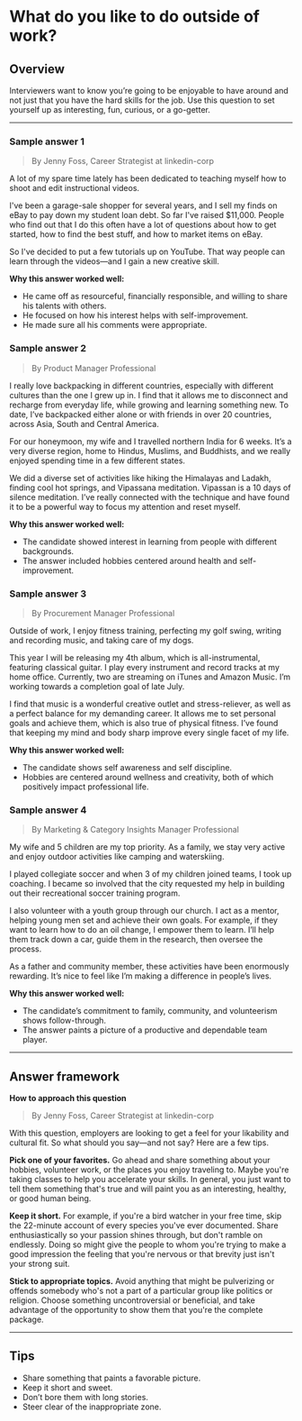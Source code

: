 # What do you like to do outside of work?

## Overview
Interviewers want to know you’re going to be enjoyable to have around and not just that you have the hard skills for the job. Use this question to set yourself up as interesting, fun, curious, or a go-getter.

---

### Sample answer 1
> By Jenny Foss, Career Strategist at linkedin-corp

A lot of my spare time lately has been dedicated to teaching myself how to shoot and edit instructional videos.

I've been a garage-sale shopper for several years, and I sell my finds on eBay to pay down my student loan debt. So far I've raised $11,000. People who find out that I do this often have a lot of questions about how to get started, how to find the best stuff, and how to market items on eBay.

So I've decided to put a few tutorials up on YouTube. That way people can learn through the videos—and I gain a new creative skill.

**Why this answer worked well:**

* He came off as resourceful, financially responsible, and willing to share his talents with others.
* He focused on how his interest helps with self-improvement.
* He made sure all his comments were appropriate.

### Sample answer 2
> By Product Manager Professional

I really love backpacking in different countries, especially with different cultures than the one I grew up in. I find that it allows me to disconnect and recharge from everyday life, while growing and learning something new. To date, I’ve backpacked either alone or with friends in over 20 countries, across Asia, South and Central America.

For our honeymoon, my wife and I travelled northern India for 6 weeks. It’s a very diverse region, home to Hindus, Muslims, and Buddhists, and we really enjoyed spending time in a few different states.

We did a diverse set of activities like hiking the Himalayas and Ladakh, finding cool hot springs, and Vipassana meditation. Vipassan is a 10 days of silence meditation. I’ve really connected with the technique and have found it to be a powerful way to focus my attention and reset myself.

**Why this answer worked well:**

* The candidate showed interest in learning from people with different backgrounds.
* The answer included hobbies centered around health and self-improvement.

### Sample answer 3
> By Procurement Manager Professional

Outside of work, I enjoy fitness training, perfecting my golf swing, writing and recording music, and taking care of my dogs.

This year I will be releasing my 4th album, which is all-instrumental, featuring classical guitar. I play every instrument and record tracks at my home office. Currently, two are streaming on iTunes and Amazon Music. I’m working towards a completion goal of late July.

I find that music is a wonderful creative outlet and stress-reliever, as well as a perfect balance for my demanding career. It allows me to set personal goals and achieve them, which is also true of physical fitness. I’ve found that keeping my mind and body sharp improve every single facet of my life.

**Why this answer worked well:**

* The candidate shows self awareness and self discipline.
* Hobbies are centered around wellness and creativity, both of which positively impact professional life.

### Sample answer 4
> By Marketing & Category Insights Manager Professional

My wife and 5 children are my top priority. As a family, we stay very active and enjoy outdoor activities like camping and waterskiing.

I played collegiate soccer and when 3 of my children joined teams, I took up coaching. I became so involved that the city requested my help in building out their recreational soccer training program.

I also volunteer with a youth group through our church. I act as a mentor, helping young men set and achieve their own goals. For example, if they want to learn how to do an oil change, I empower them to learn. I’ll help them track down a car, guide them in the research, then oversee the process.

As a father and community member, these activities have been enormously rewarding. It’s nice to feel like I’m making a difference in people’s lives.

**Why this answer worked well:**

* The candidate’s commitment to family, community, and volunteerism shows follow-through.
* The answer paints a picture of a productive and dependable team player.

---

## Answer framework

**How to approach this question**
> By Jenny Foss, Career Strategist at linkedin-corp

With this question, employers are looking to get a feel for your likability and cultural fit. So what should you say—and not say? Here are a few tips.

**Pick one of your favorites.** Go ahead and share something about your hobbies, volunteer work, or the places you enjoy traveling to. Maybe you're taking classes to help you accelerate your skills. In general, you just want to tell them something that's true and will paint you as an interesting, healthy, or good human being.

**Keep it short.** For example, if you're a bird watcher in your free time, skip the 22-minute account of every species you've ever documented. Share enthusiastically so your passion shines through, but don't ramble on endlessly. Doing so might give the people to whom you're trying to make a good impression the feeling that you're nervous or that brevity just isn't your strong suit.

**Stick to appropriate topics.** Avoid anything that might be pulverizing or offends somebody who's not a part of a particular group like politics or religion. Choose something uncontroversial or beneficial, and take advantage of the opportunity to show them that you're the complete package.

---

## Tips

* Share something that paints a favorable picture.
* Keep it short and sweet.
* Don’t bore them with long stories.
* Steer clear of the inappropriate zone.
